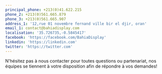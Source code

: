 ```yaml
---
principal_phone: +213(0)41.622.215
phone_2: +213(0)561.665.879
phone_3: +213(0)561.665.907
address_1: '12,rue 01 novembre fernand ville bir el djir, oran'
email_1: contact@bahiadisplay.com
localisation: '35.726735,-0.5845417'
facebook: 'https://facebook.com/BahiaDisplay'
linkedin: 'https://linkedin.com'
twitter: 'https://twitter.com'
---
```

N'hésitez pas à nous contacter pour toutes questions ou partenariat, nos équipes se tiennent à votre disposition afin de répondre à vos demandes!

